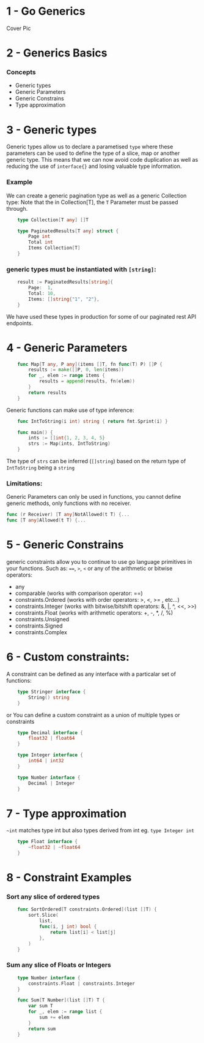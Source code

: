 # 1 - Go Generics
Cover Pic


# 2 - Generics Basics
### Concepts
* Generic types
* Generic Parameters
* Generic Constrains
* Type approximation


# 3 - Generic types
Generic types allow us to declare a parametised `type` where these parameters 
can be used to define the type of a slice, map or another generic type.
This means that we can now avoid code duplication 
as well as reducing the use of `interface{}` and losing valuable type information.

### Example
We can create a generic pagination type as well as a generic Collection type:
Note that the in Collection[T], the `T` Parameter must be passed through.
``` go
    type Collection[T any] []T

	type PaginatedResults[T any] struct {
		Page int
		Total int
		Items Collection[T]
	}
```

### generic types must be instantiated with `[string]`:
``` go
	result := PaginatedResults[string]{
		Page:  1,
		Total: 10,
		Items: []string{"1", "2"},
	}
```
We have used these types in production for some of our paginated rest API endpoints.


# 4 - Generic Parameters
``` go
    func Map[T any, P any](items []T, fn func(T) P) []P {
        results := make([]P, 0, len(items))
        for _, elem := range items {
            results = append(results, fn(elem))
        }
        return results
    }
```
Generic functions can make use of type inference:
``` go
    func IntToString(i int) string { return fmt.Sprint(i) }

    func main() {
        ints := []int{1, 2, 3, 4, 5}
        strs := Map(ints, IntToString)
    }  
```

The type of `strs` can be inferred (`[]string`) based on the return type of `IntToString` being a `string`

### Limitations:
Generic Parameters can only be used in functions, you cannot define generic methods, only functions with no receiver.
``` go
func (r Receiver) [T any]NotAllowed(t T) {...
func [T any]Allowed(t T) {...
```


# 5 - Generic Constrains
generic constraints allow you to continue to use go language primitives in your functions.
Such as: `==`, `>`, `<` or any of the arithmetic or bitwise operators:

* any
* comparable (works with comparison operator: ==)
* constraints.Ordered (works with order operators: >, <, >= , etc...)
* constraints.Integer (works with bitwise/bitshift operators: &, |, ^, <<, >>)
* constraints.Float (works with arithmetic operators: +, -, *, /, %)
* constraints.Unsigned
* constraints.Signed
* constraints.Complex

# 6 - Custom constraints:
A constraint can be defined as any interface with a particalar set of functions: 
``` go
    type Stringer interface {
        String() string
    }
```
or You can define a custom constraint as a union of multiple types or constraints
``` go
    type Decimal interface {
        float32 | float64
    }

    type Integer interface {
        int64 | int32
    }

    type Number interface {
        Decimal | Integer
    }
```

# 7 - Type approximation
`~int` matches type int but also types derived from int eg. `type Integer int`
``` go
    type Float interface {
        ~float32 | ~float64
    }
```

# 8 - Constraint Examples

### Sort any slice of ordered types
``` go
    func SortOrdered[T constraints.Ordered](list []T) {
        sort.Slice(
            list,
            func(i, j int) bool {
                return list[i] < list[j]
            },
        )
    }
```

### Sum any slice of Floats or Integers
``` go
    type Number interface {
        constraints.Float | constraints.Integer
    }

    func Sum[T Number](list []T) T {
        var sum T
        for _, elem := range list {
            sum += elem
        }
        return sum
    }
```